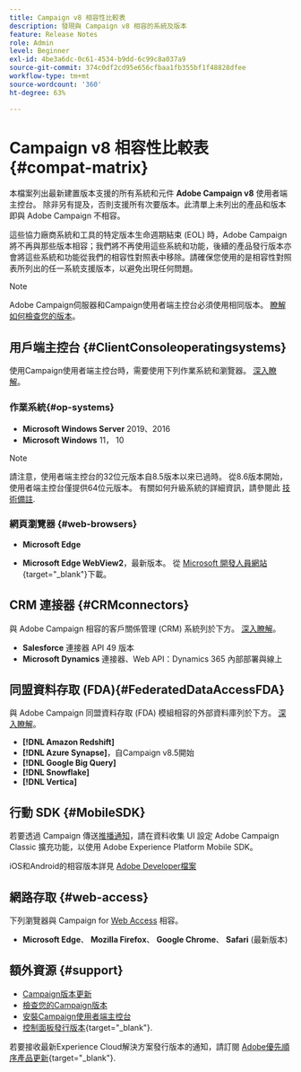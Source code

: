 ```yaml
---
title: Campaign v8 相容性比較表
description: 發現與 Campaign v8 相容的系統及版本
feature: Release Notes
role: Admin
level: Beginner
exl-id: 4be3a6dc-0c61-4534-b9dd-6c99c8a037a9
source-git-commit: 374c0df2cd95e656cfbaa1fb355bf1f48828dfee
workflow-type: tm+mt
source-wordcount: '360'
ht-degree: 63%

---
```


# Campaign v8 相容性比較表 {#compat-matrix}

本檔案列出最新建置版本支援的所有系統和元件 **Adobe Campaign v8** 使用者端主控台。 除非另有提及，否則支援所有次要版本。此清單上未列出的產品和版本即與 Adobe Campaign 不相容。

這些協力廠商系統和工具的特定版本生命週期結束 (EOL) 時，Adobe Campaign 將不再與那些版本相容；我們將不再使用這些系統和功能，後續的產品發行版本亦會將這些系統和功能從我們的相容性對照表中移除。請確保您使用的是相容性對照表所列出的任一系統支援版本，以避免出現任何問題。

>[!NOTE]
>
>Adobe Campaign伺服器和Campaign使用者端主控台必須使用相同版本。 [瞭解如何檢查您的版本](upgrades.md#version)。

## 用戶端主控台 {#ClientConsoleoperatingsystems}

使用Campaign使用者端主控台時，需要使用下列作業系統和瀏覽器。 [深入瞭解](connect.md)。

### 作業系統{#op-systems}

* **Microsoft Windows Server** 2019、2016
* **Microsoft Windows** 11， 10

>[!NOTE]
>
>請注意，使用者端主控台的32位元版本自8.5版本以來已過時。 從8.6版本開始，使用者端主控台僅提供64位元版本。 有關如何升級系統的詳細資訊，請參閱此 [技術備註](../../technotes/upgrades/console.md).

### 網頁瀏覽器 {#web-browsers}

* **Microsoft Edge**

* **Microsoft Edge WebView2**，最新版本。 從 [Microsoft 開發人員網站](http://www.adobe.com/go/acc-ms-webview2-runtime-download_tw){target="_blank"}下載。

## CRM 連接器 {#CRMconnectors}

與 Adobe Campaign 相容的客戶關係管理 (CRM) 系統列於下方。 [深入瞭解](../connect/crm.md)。

* **Salesforce** 連接器 API 49 版本
* **Microsoft Dynamics** 連接器、Web API：Dynamics 365 內部部署與線上

## 同盟資料存取 (FDA){#FederatedDataAccessFDA}

與 Adobe Campaign 同盟資料存取 (FDA) 模組相容的外部資料庫列於下方。 [深入瞭解](../connect/fda.md)。

* **[!DNL Amazon Redshift]**
* **[!DNL Azure Synapse]**，自Campaign v8.5開始
* **[!DNL Google Big Query]**
* **[!DNL Snowflake]**
* **[!DNL Vertica]**

## 行動 SDK {#MobileSDK}

若要透過 Campaign 傳送[推播通知](../send/push.md)，請在資料收集 UI 設定 Adobe Campaign Classic 擴充功能，以使用 Adobe Experience Platform Mobile SDK。

iOS和Android的相容版本詳見 [Adobe Developer檔案](https://developer.adobe.com/client-sdks/home/)

## 網路存取 {#web-access}

下列瀏覽器與 Campaign for [Web Access](connect.md#web-access) 相容。

* **Microsoft Edge**、 **Mozilla Firefox**、 **Google Chrome**、 **Safari** (最新版本)


## 額外資源 {#support}

* [Campaign版本更新](upgrades.md)
* [檢查您的Campaign版本](upgrades.md#version)
* [安裝Campaign使用者端主控台](connect.md)
* [控制面板發行版本](https://experienceleague.adobe.com/docs/control-panel/using/release-notes.html?lang=zh-Hant){target="_blank"}.

若要接收最新Experience Cloud解決方案發行版本的通知，請訂閱 [Adobe優先順序產品更新](https://www.adobe.com/tw/subscription/priority-product-update.html){target="_blank"}.